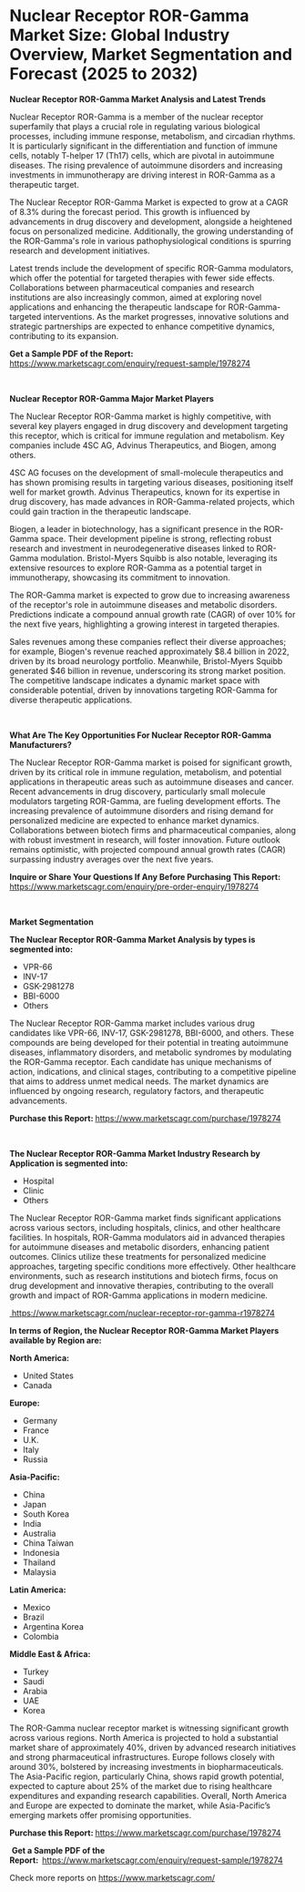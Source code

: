 <p><h1>Nuclear Receptor ROR-Gamma Market Size: Global Industry Overview, Market Segmentation and Forecast (2025 to 2032)</h1></p><p><strong>Nuclear Receptor ROR-Gamma Market Analysis and Latest Trends</strong></p>
<p><p>Nuclear Receptor ROR-Gamma is a member of the nuclear receptor superfamily that plays a crucial role in regulating various biological processes, including immune response, metabolism, and circadian rhythms. It is particularly significant in the differentiation and function of immune cells, notably T-helper 17 (Th17) cells, which are pivotal in autoimmune diseases. The rising prevalence of autoimmune disorders and increasing investments in immunotherapy are driving interest in ROR-Gamma as a therapeutic target.</p><p>The Nuclear Receptor ROR-Gamma Market is expected to grow at a CAGR of 8.3% during the forecast period. This growth is influenced by advancements in drug discovery and development, alongside a heightened focus on personalized medicine. Additionally, the growing understanding of the ROR-Gamma's role in various pathophysiological conditions is spurring research and development initiatives. </p><p>Latest trends include the development of specific ROR-Gamma modulators, which offer the potential for targeted therapies with fewer side effects. Collaborations between pharmaceutical companies and research institutions are also increasingly common, aimed at exploring novel applications and enhancing the therapeutic landscape for ROR-Gamma-targeted interventions. As the market progresses, innovative solutions and strategic partnerships are expected to enhance competitive dynamics, contributing to its expansion.</p></p>
<p><strong>Get a Sample PDF of the Report:&nbsp;</strong> <a href="https://www.marketscagr.com/enquiry/request-sample/1978274?utm_campaign=1868&utm_medium=2&utm_source=Github&utm_content=ia&utm_term=15012025&utm_id=nuclear-receptor-ror-gamma">https://www.marketscagr.com/enquiry/request-sample/1978274</a></p>
<p>&nbsp;</p>
<p><strong>Nuclear Receptor ROR-Gamma Major Market Players</strong></p>
<p><p>The Nuclear Receptor ROR-Gamma market is highly competitive, with several key players engaged in drug discovery and development targeting this receptor, which is critical for immune regulation and metabolism. Key companies include 4SC AG, Advinus Therapeutics, and Biogen, among others.</p><p>4SC AG focuses on the development of small-molecule therapeutics and has shown promising results in targeting various diseases, positioning itself well for market growth. Advinus Therapeutics, known for its expertise in drug discovery, has made advances in ROR-Gamma-related projects, which could gain traction in the therapeutic landscape.</p><p>Biogen, a leader in biotechnology, has a significant presence in the ROR-Gamma space. Their development pipeline is strong, reflecting robust research and investment in neurodegenerative diseases linked to ROR-Gamma modulation. Bristol-Myers Squibb is also notable, leveraging its extensive resources to explore ROR-Gamma as a potential target in immunotherapy, showcasing its commitment to innovation.</p><p>The ROR-Gamma market is expected to grow due to increasing awareness of the receptor's role in autoimmune diseases and metabolic disorders. Predictions indicate a compound annual growth rate (CAGR) of over 10% for the next five years, highlighting a growing interest in targeted therapies.</p><p>Sales revenues among these companies reflect their diverse approaches; for example, Biogen's revenue reached approximately $8.4 billion in 2022, driven by its broad neurology portfolio. Meanwhile, Bristol-Myers Squibb generated $46 billion in revenue, underscoring its strong market position. The competitive landscape indicates a dynamic market space with considerable potential, driven by innovations targeting ROR-Gamma for diverse therapeutic applications.</p></p>
<p>&nbsp;</p>
<p><strong>What Are The Key Opportunities For Nuclear Receptor ROR-Gamma Manufacturers?</strong></p>
<p><p>The Nuclear Receptor ROR-Gamma market is poised for significant growth, driven by its critical role in immune regulation, metabolism, and potential applications in therapeutic areas such as autoimmune diseases and cancer. Recent advancements in drug discovery, particularly small molecule modulators targeting ROR-Gamma, are fueling development efforts. The increasing prevalence of autoimmune disorders and rising demand for personalized medicine are expected to enhance market dynamics. Collaborations between biotech firms and pharmaceutical companies, along with robust investment in research, will foster innovation. Future outlook remains optimistic, with projected compound annual growth rates (CAGR) surpassing industry averages over the next five years.</p></p>
<p><strong>Inquire or Share Your Questions If Any Before Purchasing This Report:</strong> <a href="https://www.marketscagr.com/enquiry/pre-order-enquiry/1978274?utm_campaign=1868&utm_medium=2&utm_source=Github&utm_content=ia&utm_term=15012025&utm_id=nuclear-receptor-ror-gamma">https://www.marketscagr.com/enquiry/pre-order-enquiry/1978274</a></p>
<p>&nbsp;</p>
<p><strong>Market Segmentation</strong></p>
<p><strong>The Nuclear Receptor ROR-Gamma Market Analysis by types is segmented into:</strong></p>
<p><ul><li>VPR-66</li><li>INV-17</li><li>GSK-2981278</li><li>BBI-6000</li><li>Others</li></ul></p>
<p><p>The Nuclear Receptor ROR-Gamma market includes various drug candidates like VPR-66, INV-17, GSK-2981278, BBI-6000, and others. These compounds are being developed for their potential in treating autoimmune diseases, inflammatory disorders, and metabolic syndromes by modulating the ROR-Gamma receptor. Each candidate has unique mechanisms of action, indications, and clinical stages, contributing to a competitive pipeline that aims to address unmet medical needs. The market dynamics are influenced by ongoing research, regulatory factors, and therapeutic advancements.</p></p>
<p><strong>Purchase this Report:&nbsp;</strong><a href="https://www.marketscagr.com/purchase/1978274?utm_campaign=1868&utm_medium=2&utm_source=Github&utm_content=ia&utm_term=15012025&utm_id=nuclear-receptor-ror-gamma">https://www.marketscagr.com/purchase/1978274</a></p>
<p>&nbsp;</p>
<p><strong>The Nuclear Receptor ROR-Gamma Market Industry Research by Application is segmented into:</strong></p>
<p><ul><li>Hospital</li><li>Clinic</li><li>Others</li></ul></p>
<p><p>The Nuclear Receptor ROR-Gamma market finds significant applications across various sectors, including hospitals, clinics, and other healthcare facilities. In hospitals, ROR-Gamma modulators aid in advanced therapies for autoimmune diseases and metabolic disorders, enhancing patient outcomes. Clinics utilize these treatments for personalized medicine approaches, targeting specific conditions more effectively. Other healthcare environments, such as research institutions and biotech firms, focus on drug development and innovative therapies, contributing to the overall growth and impact of ROR-Gamma applications in modern medicine.</p></p>
<p><a href="https://www.marketscagr.com/nuclear-receptor-ror-gamma-r1978274?utm_campaign=1868&utm_medium=2&utm_source=Github&utm_content=ia&utm_term=15012025&utm_id=nuclear-receptor-ror-gamma">&nbsp;https://www.marketscagr.com/nuclear-receptor-ror-gamma-r1978274</a></p>
<p><strong>In terms of Region, the Nuclear Receptor ROR-Gamma Market Players available by Region are:</strong></p>
<p>
    <p> <strong> North America: </strong>
        <ul>
            <li>United States</li>
            <li>Canada</li>
        </ul>
        </p> 
    <p> <strong> Europe: </strong>
        <ul>
            <li>Germany</li>
            <li>France</li>
            <li>U.K.</li>
            <li>Italy</li>
            <li>Russia</li>
        </ul>
        </p> 
    <p> <strong> Asia-Pacific: </strong>
        <ul>
            <li>China</li>
            <li>Japan</li>
            <li>South Korea</li>
            <li>India</li>
            <li>Australia</li>
            <li>China Taiwan</li>
            <li>Indonesia</li>
            <li>Thailand</li>
            <li>Malaysia</li>
        </ul>
        </p> 
    <p> <strong> Latin America: </strong>
        <ul>
            <li>Mexico</li>
            <li>Brazil</li>
            <li>Argentina Korea</li>
            <li>Colombia</li>
        </ul>
        </p> 
    <p> <strong> Middle East & Africa: </strong>
        <ul>
            <li>Turkey</li>
            <li>Saudi</li>
            <li>Arabia</li>
            <li>UAE</li>
            <li>Korea</li>
        </ul>
    </p>
    </p>
<p><p>The ROR-Gamma nuclear receptor market is witnessing significant growth across various regions. North America is projected to hold a substantial market share of approximately 40%, driven by advanced research initiatives and strong pharmaceutical infrastructures. Europe follows closely with around 30%, bolstered by increasing investments in biopharmaceuticals. The Asia-Pacific region, particularly China, shows rapid growth potential, expected to capture about 25% of the market due to rising healthcare expenditures and expanding research capabilities. Overall, North America and Europe are expected to dominate the market, while Asia-Pacific’s emerging markets offer promising opportunities.</p></p>
<p><strong>Purchase this Report: </strong><a href="https://www.marketscagr.com/purchase/1978274?utm_campaign=1868&utm_medium=2&utm_source=Github&utm_content=ia&utm_term=15012025&utm_id=nuclear-receptor-ror-gamma">https://www.marketscagr.com/purchase/1978274</a></p>
<p>&nbsp;<strong>Get a Sample PDF of the Report:&nbsp;&nbsp;</strong><a href="https://www.marketscagr.com/enquiry/request-sample/1978274?utm_campaign=1868&utm_medium=2&utm_source=Github&utm_content=ia&utm_term=15012025&utm_id=nuclear-receptor-ror-gamma">https://www.marketscagr.com/enquiry/request-sample/1978274</a></p>
<p><strong></strong></p>
<p>Check more reports on <a href="https://www.marketscagr.com/?utm_campaign=1868&utm_medium=2&utm_source=Github&utm_content=ia&utm_term=15012025&utm_id=nuclear-receptor-ror-gamma">https://www.marketscagr.com/</a></p>